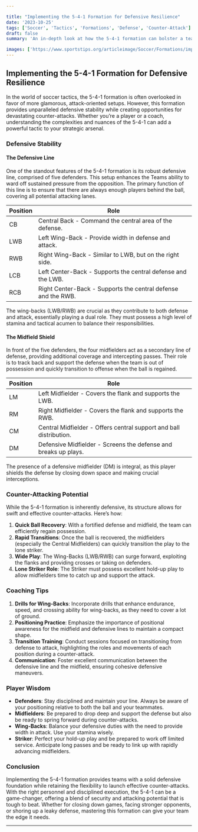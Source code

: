 ```yaml
---

title: "Implementing the 5-4-1 Formation for Defensive Resilience"
date: '2023-10-25'
tags: ['Soccer', 'Tactics', 'Formations', 'Defense', 'Counter-Attack']
draft: false
summary: 'An in-depth look at how the 5-4-1 formation can bolster a teams defensive solidity while offering a platform for quick counter-attacks.'

images: ['https://www.sportstips.org/articleimage/Soccer/Formations/implementing_the_5_4_1_formation_for_defensive_resilience.webp']
---
```


## Implementing the 5-4-1 Formation for Defensive Resilience

In the world of soccer tactics, the 5-4-1 formation is often overlooked in favor of more glamorous, attack-oriented setups. However, this formation provides unparalleled defensive stability while creating opportunities for devastating counter-attacks. Whether you’re a player or a coach, understanding the complexities and nuances of the 5-4-1 can add a powerful tactic to your strategic arsenal.

### Defensive Stability

#### The Defensive Line

One of the standout features of the 5-4-1 formation is its robust defensive line, comprised of five defenders. This setup enhances the Teams ability to ward off sustained pressure from the opposition. The primary function of this line is to ensure that there are always enough players behind the ball, covering all potential attacking lanes.

| Position | Role                                |
|----------|-------------------------------------|
| CB       | Central Back - Command the central area of the defense.        |
| LWB      | Left Wing-Back - Provide width in defense and attack.          |
| RWB      | Right Wing-Back - Similar to LWB, but on the right side.       |
| LCB      | Left Center-Back - Supports the central defense and the LWB.   |
| RCB      | Right Center-Back - Supports the central defense and the RWB.  |

The wing-backs (LWB/RWB) are crucial as they contribute to both defense and attack, essentially playing a dual role. They must possess a high level of stamina and tactical acumen to balance their responsibilities.

#### The Midfield Shield

In front of the five defenders, the four midfielders act as a secondary line of defense, providing additional coverage and intercepting passes. Their role is to track back and support the defense when the team is out of possession and quickly transition to offense when the ball is regained.

| Position | Role                                |
|----------|-------------------------------------|
| LM       | Left Midfielder - Covers the flank and supports the LWB.       |
| RM       | Right Midfielder - Covers the flank and supports the RWB.      |
| CM       | Central Midfielder - Offers central support and ball distribution.  |
| DM       | Defensive Midfielder - Screens the defense and breaks up plays. |

The presence of a defensive midfielder (DM) is integral, as this player shields the defense by closing down space and making crucial interceptions.

### Counter-Attacking Potential

While the 5-4-1 formation is inherently defensive, its structure allows for swift and effective counter-attacks. Here’s how:

1. **Quick Ball Recovery**: With a fortified defense and midfield, the team can efficiently regain possession.
2. **Rapid Transitions**: Once the ball is recovered, the midfielders (especially the Central Midfielders) can quickly transition the play to the lone striker.
3. **Wide Play**: The Wing-Backs (LWB/RWB) can surge forward, exploiting the flanks and providing crosses or taking on defenders.
4. **Lone Striker Role**: The Striker must possess excellent hold-up play to allow midfielders time to catch up and support the attack.

### Coaching Tips

1. **Drills for Wing-Backs**: Incorporate drills that enhance endurance, speed, and crossing ability for wing-backs, as they need to cover a lot of ground.
2. **Positioning Practice**: Emphasize the importance of positional awareness for the midfield and defensive lines to maintain a compact shape.
3. **Transition Training**: Conduct sessions focused on transitioning from defense to attack, highlighting the roles and movements of each position during a counter-attack.
4. **Communication**: Foster excellent communication between the defensive line and the midfield, ensuring cohesive defensive maneuvers.

### Player Wisdom

- **Defenders**: Stay disciplined and maintain your line. Always be aware of your positioning relative to both the ball and your teammates.
- **Midfielders**: Be prepared to drop deep and support the defense but also be ready to spring forward during counter-attacks.
- **Wing-Backs**: Balance your defensive duties with the need to provide width in attack. Use your stamina wisely.
- **Striker**: Perfect your hold-up play and be prepared to work off limited service. Anticipate long passes and be ready to link up with rapidly advancing midfielders.

### Conclusion

Implementing the 5-4-1 formation provides teams with a solid defensive foundation while retaining the flexibility to launch effective counter-attacks. With the right personnel and disciplined execution, the 5-4-1 can be a game-changer, offering a blend of security and attacking potential that is tough to beat. Whether for closing down games, facing stronger opponents, or shoring up a leaky defense, mastering this formation can give your team the edge it needs.

---

